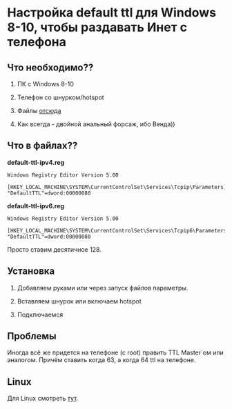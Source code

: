 # Настройка default ttl для Windows 8-10, чтобы раздавать Инет с телефона

## Что необходимо??

1. ПК с Windows 8-10

2. Телефон со шнурком/hotspot

3. Файлы [отсюда](/files/win-default-ttl)

4. Как всегда - двойной анальный форсаж, ибо Венда))

## Что в файлах??

**default-ttl-ipv4.reg**

```
Windows Registry Editor Version 5.00

[HKEY_LOCAL_MACHINE\SYSTEM\CurrentControlSet\Services\Tcpip\Parameters]
"DefaultTTL"=dword:00000080
```

**default-ttl-ipv6.reg**

```
Windows Registry Editor Version 5.00

[HKEY_LOCAL_MACHINE\SYSTEM\CurrentControlSet\Services\Tcpip6\Parameters]
"DefaultTTL"=dword:00000080
```

Просто ставим десятичное 128.

## Установка

1. Добавляем руками или через запуск файлов параметры.

2. Вставляем шнурок или включаем hotspot

3. Подключаемся

## Проблемы

Иногда всё же придется на телефоне (с root) править TTL Master`ом или аналогом. Причём ставить когда 63, а когда 64 ttl на телефоне.

## Linux

Для Linux смотреть [тут](/docs/tools-and-hacks/linux-TTL-for-mobile-tethering.md).